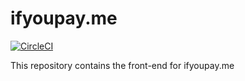# ifyoupay.me

[![CircleCI](https://circleci.com/gh/MinnSoe/ifyoupayme.svg?style=shield)](https://circleci.com/gh/MinnSoe/ifyoupayme)

This repository contains the front-end for ifyoupay.me